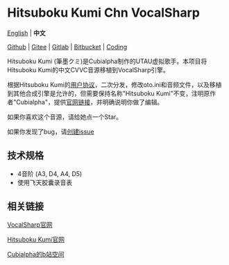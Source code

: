 # Hitsuboku Kumi Chn VocalSharp

[English](README.md) | **中文**

[Github](https://github.com/oxygen-dioxide/hitsuboku-kumi-chn-vocalsharp/blob/main/README_zh.md) | 
[Gitee](https://gitee.com/oxygendioxide/hitsuboku-kumi-chn-vocalsharp/blob/main/README_zh.md) | 
[Gitlab](https://gitlab.com/oxygen-dioxide/hitsuboku-kumi-chn-vocalsharp/-/blob/main/README_zh.md) | 
[Bitbucket](https://bitbucket.org/oxygendioxide/hitsuboku-kumi-chn-vocalsharp/src/main/README_zh.md) | 
[Coding](https://oxygen-dioxide.coding.net/public/1/hitsuboku-kumi-chn-vocalsharp/git/files)

Hitsuboku Kumi (筆墨クミ)是Cubialpha制作的UTAU虚拟歌手。本项目将Hitsuboku Kumi的中文CVVC音源移植到VocalSharp引擎。

根据Hitsuboku Kumi的[用户协议](https://cubialpha.wixsite.com/koomstar/character)，二次分发，修改oto.ini和音频文件，以及移植到其他合成引擎是允许的，但需要保持名称"Hitsuboku Kumi"不变，注明原作者"Cubialpha"，提供[官网链接](https://cubialpha.wixsite.com/koomstar)，并明确说明你做了编辑。

如果你喜欢这个音源，请给她点一个Star。

如果你发现了bug，请[创建issue](https://github.com/oxygen-dioxide/hitsuboku-kumi-chn-vocalsharp/issues/new)

## 技术规格
- 4音阶 (A3, D4, A4, D5)
- 使用飞天胶囊录音表

## 相关链接
[VocalSharp官网](http://vocalsharp.com/)

[Hitsuboku Kumi官网](https://cubialpha.wixsite.com/koomstar)

[Cubialpha的b站空间](https://space.bilibili.com/522152972)